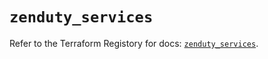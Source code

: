 # `zenduty_services`

Refer to the Terraform Registory for docs: [`zenduty_services`](https://www.terraform.io/docs/providers/zenduty/r/services).
